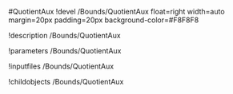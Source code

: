 <!-- MOOSE Object Documentation Stub: Remove this when content is added. -->
#QuotientAux
!devel /Bounds/QuotientAux float=right width=auto margin=20px padding=20px background-color=#F8F8F8

!description /Bounds/QuotientAux

!parameters /Bounds/QuotientAux

!inputfiles /Bounds/QuotientAux

!childobjects /Bounds/QuotientAux
